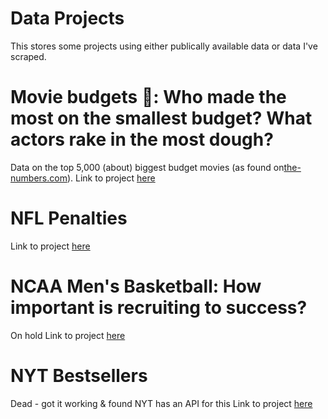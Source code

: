 # Data Projects

This stores some projects using either publically available data or data I've scraped.

# Movie budgets 🎥: Who made the most on the smallest budget? What actors rake in the most dough?
Data on the top 5,000 (about) biggest budget movies (as found on[the-numbers.com](https://www.the-numbers.com/movie/budgets/all)).
Link to project [here](movie-budgets/README.md)

# NFL Penalties
Link to project [here](nfl-penalties/README.md)

# NCAA Men's Basketball: How important is recruiting to success?
On hold
Link to project [here](cbb-recruiting/README.md)

# NYT Bestsellers
Dead - got it working & found NYT has an API for this
Link to project [here](NYT/README.md)